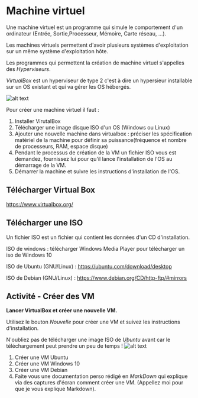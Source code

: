 # Machine virtuel
Une machine virtuel est un programme qui simule le comportement d'un ordinateur (Entrée, Sortie,Processeur, Mémoire, Carte réseau, ...).

Les machines virtuels permettent d'avoir plusieurs systèmes d'exploitation sur un même système d'exploitation hôte.

Les programmes qui permettent la création de machine virtuel s'appelles des *Hyperviseurs*.

*VirtualBox* est un hyperviseur de type 2 c'est à dire un hypersieur installable sur un OS existant et qui va gérer les OS hébergés.

![alt text](../../images/image-34.png)

Pour créer une machine virtuel il faut :

1. Installer VirutalBox
2. Télécharger une image disque ISO d'un OS (Windows ou Linux)
3. Ajouter une nouvelle machine dans virtualbox : préciser les spécification matériel de la machine pour définir sa puissance(fréquence et nombre de processeurs, RAM, espace disque)
4. Pendant le processus de création de la VM un fichier ISO vous est demandez, fournissez lui pour qu'il lance l'installation de l'OS au démarrage de la VM.
5. Démarrer la machine et suivre les instructions d'installation de l'OS.

## Télécharger Virtual Box

https://www.virtualbox.org/

## Télécharger une ISO 
Un fichier ISO est un fichier qui contient les données d'un CD d'installation.

ISO de windows : télécharger Windows Media Player pour télécharger un iso de Windows 10

ISO de Ubuntu (GNU/Linux) : https://ubuntu.com/download/desktop

ISO de Debian (GNU/Linux) : https://www.debian.org/CD/http-ftp/#mirrors

## Activité - Créer des VM

**Lancer VirtualBox et créer une nouvelle VM.**

Utilisez le bouton *Nouvelle* pour créer une VM et suivez les instructions d'installation.

N'oubliez pas de télécharger une image ISO de *Ubuntu* avant car le téléchargement peut prendre un peu de temps !
![alt text](../../images/image-33.png)


1. Créer une VM Ubuntu
2. Créer une VM Windows 10
3. Créer une VM Debian
4. Faite vous une documentation perso rédigé en *MarkDown* qui explique via des captures d'écran comment créer une VM. (Appellez moi pour que je vous explique Markdown).

